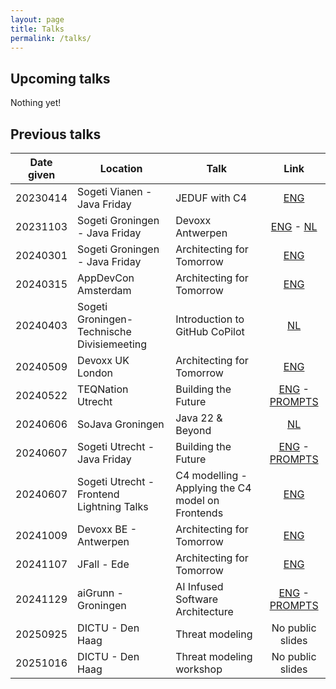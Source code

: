 ```yaml
---
layout: page
title: Talks
permalink: /talks/
---
```


## Upcoming talks

Nothing yet!


## Previous talks

|Date given|Location|Talk|Link|
|:----------:|--------|----|:----:|
|20230414|Sogeti Vianen - Java Friday| JEDUF with C4|[ENG](https://github.com/pragarchitect/slidedecks/blob/main/20230414-JEDUF%20with%20C4.pdf)|
|20231103|Sogeti Groningen - Java Friday| Devoxx Antwerpen|[ENG](https://github.com/pragarchitect/slidedecks/blob/main/20231103-java-friday-noordoost-devoxx-eng.pdf) - [NL](https://github.com/pragarchitect/slidedecks/blob/main/20231103-java-friday-noordoost-devoxx.pdf)|
|20240301|Sogeti Groningen - Java Friday| Architecting for Tomorrow|[ENG](https://github.com/pragarchitect/slidedecks/blob/main/20231103-java-friday-noordoost-devoxx-eng.pdf) |
|20240315|AppDevCon Amsterdam| Architecting for Tomorrow| [ENG](https://github.com/pragarchitect/slidedecks/blob/main/20240315-appdevcon-pragarch-eng.pdf) |
|20240403|Sogeti Groningen- Technische Divisiemeeting| Introduction to GitHub CoPilot| [NL](https://github.com/pragarchitect/slidedecks/blob/main/20240403-TechnischeMeetingNoordOost-GithubCoPilot.pdf)
|20240509|Devoxx UK London| Architecting for Tomorrow| [ENG](https://github.com/pragarchitect/slidedecks/blob/main/20240509-devoxxuk-pragarch-eng.pdf) |
|20240522|TEQNation Utrecht| Building the Future | [ENG](https://github.com/pragarchitect/slidedecks/blob/main/20240522-building-the-future-AI-infused-software-architecture.pdf) - [PROMPTS](https://github.com/pragarchitect/slidedecks/blob/main/20240522-building-the-future-AI-infused-software-architecture-demo-prompts.pdf)|
|20240606|SoJava Groningen | Java 22 & Beyond | [NL](https://github.com/pragarchitect/slidedecks/blob/main/20240606-SoJava-Groningen.pdf)|
|20240607|Sogeti Utrecht - Java Friday| Building the Future | [ENG](https://github.com/pragarchitect/slidedecks/blob/main/20240607-building-the-future-AI-infused-software-architecture.pdf) - [PROMPTS](https://github.com/pragarchitect/slidedecks/blob/main/20240522-building-the-future-AI-infused-software-architecture-demo-prompts.pdf)|
|20240607|Sogeti Utrecht - Frontend Lightning Talks | C4 modelling - Applying the C4 model on Frontends | [ENG](https://github.com/pragarchitect/slidedecks/blob/main/20240918-FrontendLightningTalks-C4-frontend.pdf) |
|20241009|Devoxx BE - Antwerpen| Architecting for Tomorrow| [ENG](https://github.com/pragarchitect/slidedecks/blob/main/20241009-DevoxxBE-Architecting-for-Tomorrow.pdf)|
|20241107|JFall - Ede| Architecting for Tomorrow| [ENG](https://github.com/pragarchitect/slidedecks/blob/main/20241107-JFALL-pragarch-ENG.pdf)|
|20241129|aiGrunn - Groningen| AI Infused Software Architecture| [ENG](https://github.com/pragarchitect/slidedecks/blob/main/20241129-AIGRUNN-ai-infused-software-architecture-ENG.pdf) - [PROMPTS](https://github.com/pragarchitect/slidedecks/blob/main/20241129-aigrunn-ai-infused-sa-prompts.pdf)|
|20250925| DICTU - Den Haag| Threat modeling| No public slides|
|20251016| DICTU - Den Haag| Threat modeling workshop| No public slides|

